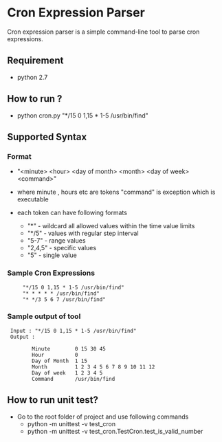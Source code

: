 # Cron Expression Parser

Cron expression parser is a simple command-line tool to parse cron expressions.

## Requirement
   - python 2.7

## How to run ?
   - python cron.py "*/15 0 1,15 * 1-5 /usr/bin/find"

## Supported Syntax
###  Format
   - "\<minute\> \<hour\> \<day of month\> \<month\> \<day of week\> \<command\>"
   - where minute , hours etc are tokens "command" is exception which is executable
   - each token can have following formats
        
        *  "*"     - wildcard all allowed values within the time value limits
        *  "*/5"   - values with regular step interval
        *  "5-7"   - range values
        *  "2,4,5" - specific values
        *  "5"     - single value
        

###  Sample Cron Expressions
```
     "*/15 0 1,15 * 1-5 /usr/bin/find"
     "* * * * * /usr/bin/find"
     "* */3 5 6 7 /usr/bin/find"
```
### Sample output of tool
     Input : "*/15 0 1,15 * 1-5 /usr/bin/find"
     Output :

            Minute        0 15 30 45
            Hour          0
            Day of Month  1 15
            Month         1 2 3 4 5 6 7 8 9 10 11 12
            Day of week   1 2 3 4 5
            Command       /usr/bin/find

## How to run unit test?
   - Go to the root folder of project and use following commands
       * python  -m unittest -v test_cron
       * python -m unittest  -v test_cron.TestCron.test_is_valid_number
